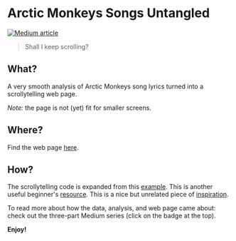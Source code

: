 # Arctic Monkeys Songs Untangled

[![Medium article](https://img.shields.io/badge/Medium-View%20on%20Medium-black?logo=medium)](https://medium.com/@sborms/the-evolution-of-arctic-monkeys-songs-explained-with-data-cdd9638f7801)

> Shall I keep scrolling?

## What?

A very smooth analysis of Arctic Monkeys song lyrics turned into a scrollytelling web page.

_Note:_ the page is not (yet) fit for smaller screens.

## Where?

Find the web page [here](https://datawanderers.github.io/lyrical-arctic-monkeys).

## How?

The scrollytelling code is expanded from this [example](https://github.com/edriessen/scrollytelling-scrollama-d3-demo). This is another useful beginner's [resource](https://github.com/uclab-potsdam/scrollytelling-beginners/tree/master). This is a nice but unrelated piece of [inspiration](https://baryon.be/stories/jamesbond).

To read more about how the data, analysis, and web page came about: check out the three-part Medium series (click on the badge at the top).

**Enjoy!**
